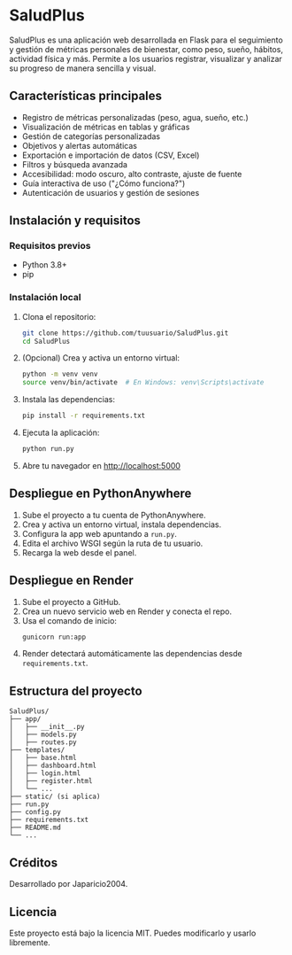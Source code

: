 # SaludPlus

SaludPlus es una aplicación web desarrollada en Flask para el seguimiento y gestión de métricas personales de bienestar, como peso, sueño, hábitos, actividad física y más. Permite a los usuarios registrar, visualizar y analizar su progreso de manera sencilla y visual.

## Características principales

- Registro de métricas personalizadas (peso, agua, sueño, etc.)
- Visualización de métricas en tablas y gráficas
- Gestión de categorías personalizadas
- Objetivos y alertas automáticas
- Exportación e importación de datos (CSV, Excel)
- Filtros y búsqueda avanzada
- Accesibilidad: modo oscuro, alto contraste, ajuste de fuente
- Guía interactiva de uso ("¿Cómo funciona?")
- Autenticación de usuarios y gestión de sesiones

## Instalación y requisitos

### Requisitos previos
- Python 3.8+
- pip

### Instalación local
1. Clona el repositorio:
   ```bash
   git clone https://github.com/tuusuario/SaludPlus.git
   cd SaludPlus
   ```
2. (Opcional) Crea y activa un entorno virtual:
   ```bash
   python -m venv venv
   source venv/bin/activate  # En Windows: venv\Scripts\activate
   ```
3. Instala las dependencias:
   ```bash
   pip install -r requirements.txt
   ```
4. Ejecuta la aplicación:
   ```bash
   python run.py
   ```
5. Abre tu navegador en [http://localhost:5000](http://localhost:5000)

## Despliegue en PythonAnywhere
1. Sube el proyecto a tu cuenta de PythonAnywhere.
2. Crea y activa un entorno virtual, instala dependencias.
3. Configura la app web apuntando a `run.py`.
4. Edita el archivo WSGI según la ruta de tu usuario.
5. Recarga la web desde el panel.

## Despliegue en Render
1. Sube el proyecto a GitHub.
2. Crea un nuevo servicio web en Render y conecta el repo.
3. Usa el comando de inicio:
   ```bash
   gunicorn run:app
   ```
4. Render detectará automáticamente las dependencias desde `requirements.txt`.

## Estructura del proyecto

```
SaludPlus/
├── app/
│   ├── __init__.py
│   ├── models.py
│   ├── routes.py
├── templates/
│   ├── base.html
│   ├── dashboard.html
│   ├── login.html
│   ├── register.html
│   └── ...
├── static/ (si aplica)
├── run.py
├── config.py
├── requirements.txt
├── README.md
└── ...
```

## Créditos
Desarrollado por Japaricio2004.

## Licencia
Este proyecto está bajo la licencia MIT. Puedes modificarlo y usarlo libremente.
